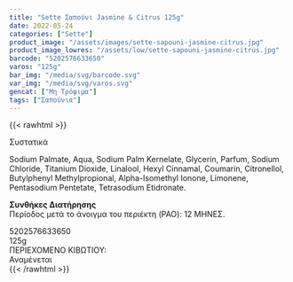 ```yaml
---
title: "Sette Σαπούνι Jasmine & Citrus 125g"
date: 2022-05-24
categories: ["Sette"]
product_image: "/assets/images/sette-sapouni-jasmine-citrus.jpg"
product_image_lowres: "/assets/low/sette-sapouni-jasmine-citrus.jpg"
barcode: "5202576633650"
varos: "125g"
bar_img: "/media/svg/barcode.svg"
var_img: "/media/svg/varos.svg"
gencat: ["Μη Τρόφιμα"]
tags: ["Σαπούνια"]
---
```

{{< rawhtml >}}
<div class="product">
<div id="sistatika">Συστατικά</div>
<p>Sodium Palmate, Aqua, Sodium Palm Kernelate, Glycerin, Parfum, Sodium Chloride, Titanium Dioxide, Linalool, Hexyl Cinnamal, Coumarin, Citronellol, Butylphenyl Methylpropional, Alpha-Isomethyl Ionone, Limonene, Pentasodium Pentetate, Tetrasodium Etidronate.
</p>
<p><strong>Συνθήκες Διατήρησης</strong><br>Περίοδος μετά το άνοιγμα του περιέκτη (PAO): 12 MΗΝΕΣ.</p>
<div id="barcode">
    <div id="barimage1"></div><span id="bartext">5202576633650</span>
</div>
<div id="varos">
    <div id="varosimage1"></div><span id="varostext">125g</span>
</div>
<div id="kivotio">ΠΕΡΙΕΧΟΜΕΝΟ ΚΙΒΩΤΙΟΥ:<br>Αναμένεται</div>
<div class="pimg"></div>
</div>
{{< /rawhtml >}}


